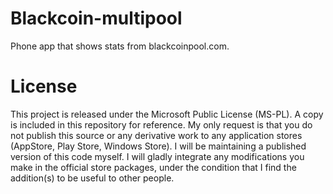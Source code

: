 Blackcoin-multipool
===================

Phone app that shows stats from blackcoinpool.com. 

License
============

This project is released under the Microsoft Public License (MS-PL). A copy is included in this repository for reference.
My only request is that you do not publish this source or any derivative work to any application stores (AppStore, Play Store, Windows Store).
I will be maintaining a published version of this code myself. I will gladly integrate any modifications you make in the official store packages, under the condition that I find the addition(s) to be useful to other people.

